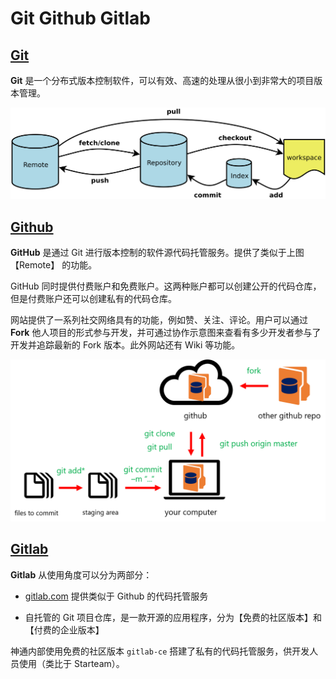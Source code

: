 # Git Github Gitlab

## [Git](https://git-scm.com/)

**Git** 是一个分布式版本控制软件，可以有效、高速的处理从很小到非常大的项目版本管理。

![](/assets/git.png)

## [Github](https://github.com/)

**GitHub** 是通过 Git 进行版本控制的软件源代码托管服务。提供了类似于上图 【Remote】 的功能。

GitHub 同时提供付费账户和免费账户。这两种账户都可以创建公开的代码仓库，但是付费账户还可以创建私有的代码仓库。

网站提供了一系列社交网络具有的功能，例如赞、关注、评论。用户可以通过 **Fork** 他人项目的形式参与开发，并可通过协作示意图来查看有多少开发者参与了开发并追踪最新的 Fork 版本。此外网站还有 Wiki 等功能。

![](/assets/git-github.png)

## [Gitlab](https://about.gitlab.com/)

**Gitlab** 从使用角度可以分为两部分：

- [gitlab.com](https://gitlab.com/) 提供类似于 Github 的代码托管服务

- 自托管的 Git 项目仓库，是一款开源的应用程序，分为【免费的社区版本】和【付费的企业版本】

神通内部使用免费的社区版本 `gitlab-ce` 搭建了私有的代码托管服务，供开发人员使用（类比于 Starteam）。

